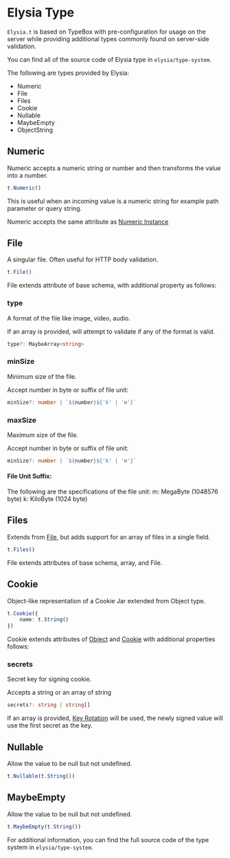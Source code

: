 # Elysia Type
`Elysia.t` is based on TypeBox with pre-configuration for usage on the server while providing additional types commonly found on server-side validation.

You can find all of the source code of Elysia type in `elysia/type-system`.

The following are types provided by Elysia:
- Numeric
- File
- Files
- Cookie
- Nullable
- MaybeEmpty
- ObjectString

## Numeric
Numeric accepts a numeric string or number and then transforms the value into a number.

```typescript
t.Numeric()
```

This is useful when an incoming value is a numeric string for example path parameter or query string.

Numeric accepts the same attribute as [Numeric Instance](https://json-schema.org/draft/2020-12/json-schema-validation#name-validation-keywords-for-num)

## File
A singular file. Often useful for HTTP body validation.

```typescript
t.File()
```

File extends attribute of base schema, with additional property as follows:

### type
A format of the file like image, video, audio.

If an array is provided, will attempt to validate if any of the format is valid.

```typescript
type?: MaybeArray<string>
```

### minSize
Minimum size of the file.

Accept number in byte or suffix of file unit:
```typescript
minSize?: number | `${number}${'k' | 'm'}`
```

### maxSize
Maximum size of the file.

Accept number in byte or suffix of file unit:
```typescript
minSize?: number | `${number}${'k' | 'm'}`
```

#### File Unit Suffix:
The following are the specifications of the file unit:
m: MegaByte (1048576 byte)
k: KiloByte (1024 byte)

## Files
Extends from [File](#file), but adds support for an array of files in a single field.

```typescript
t.Files()
```

File extends attributes of base schema, array, and File.

## Cookie
Object-like representation of a Cookie Jar extended from Object type.

```typescript
t.Cookie({
    name: t.String()
})
```

Cookie extends attributes of [Object](https://json-schema.org/draft/2020-12/json-schema-validation#name-validation-keywords-for-obj) and [Cookie](https://github.com/jshttp/cookie#options-1) with additional properties follows:

### secrets
Secret key for signing cookie.

Accepts a string or an array of string
```typescript
secrets?: string | string[]
```

If an array is provided, [Key Rotation](https://crypto.stackexchange.com/questions/41796/whats-the-purpose-of-key-rotation) will be used, the newly signed value will use the first secret as the key.

## Nullable
Allow the value to be null but not undefined.

```typescript
t.Nullable(t.String())
```

## MaybeEmpty
Allow the value to be null but not undefined.
```typescript
t.MaybeEmpty(t.String())
```

For additional information, you can find the full source code of the type system in `elysia/type-system`.
